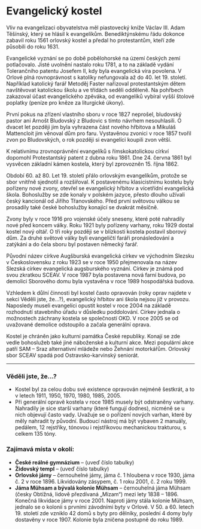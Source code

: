 # Evangelický kostel

Vliv na evangelizaci obyvatelstva měl piastovecký kníže Václav III. Adam Těšínský, který se hlásil k evangelíkům. Benediktýnskému řádu dokonce zabavil roku 1561 orlovský kostel a předal ho protestantům, kteří zde působili do roku 1631.

Evangelické vyznání se po době pobělohorské na území českých zemí potlačovalo. Jisté uvolnění nastalo roku 1781, a to na základě vydání Tolerančního patentu Josefem II, kdy byla evangelická víra povolena. V Orlové plná rovnoprávnost s katolíky nefungovala až do 40. let 19. století. Například katolický farář Metoděj Faster nařizoval protestantským dětem navštěvovat katolickou školu a ve třídách seděli odděleně. Na pohřbech zakazoval účast evangelického zpěváka, od evangelíků vybíral vyšší štolové poplatky (peníze pro kněze za liturgické úkony).

První pokus na zřízení vlastního sboru v roce 1827 neprošel, bludovský pastor ani Arnošt Bludovský z Bludovic s tímto návrhem nesouhlasili. O dvacet let později jim byla vyhrazena část nového hřbitova a Mikuláš Mattencloit jim věnoval dům pro faru. Vystavěnou zvonici v roce 1857 tvořil zvon po Bludovských, o rok později si evangelíci koupili zvon větší.

K relativnímu zrovnoprávnění evangelíků s římskokatolickou církví dopomohl Protestantský patent z dubna roku 1861. Dne 24. června 1861 byl vysvěcen základní kámen kostela, který byl zprovozněn 15. října 1862.

Období 60. až 80. Let 19. století přálo orlovským evangelíkům, protože se sbor vnitřně sjednotil a rozšiřoval. K postavenému klasicistnímu kostelu byly pořízeny nové zvony, otevřel se evangelický hřbitov a vícetřídní evangelická škola. Bohoslužby se zde konaly v polském jazyce, přesto dlouho užívali český kancionál od Jiřího Třanovského. Před první světovou válkou se prosadily také české bohoslužby konající se dvakrát měsíčně.

Zvony byly v roce 1916 pro vojenské účely sneseny, které poté nahradily nové před koncem války. Roku 1921 byly pořízeny varhany, roku 1929 dostal kostel nový oltář. O tři roky později se v blízkosti kostela postavil sborový dům. Za druhé světové války byli evangeličtí faráři pronásledování a zatýkáni a do čela sboru byl postaven německý farář.

Původní název církve Augšburská evangelická církev ve východním Slezsku v Československu z roku 1923 se v roce 1950 přejmenovala na název Slezská církev evangelická augsburského vyznání. Církev je známá pod svou zkratkou SCEAV. V roce 1987 byla postavena nová farní budova, po demolici Sborového domu byla vystavěna v roce 1989 hospodářská budova.

Vzhledem k důlní činnosti byl kostel často opravován (roky oprav najdete v sekci Věděli jste, že...?), evangelický hřbitov ani škola nejsou již v provozu. Naposledy museli evangelíci opustit kostel v roce 2004 na základě rozhodnutí stavebního úřadu v důsledku poddolování. Církev jednala o možnostech záchrany kostela se společností OKD. V roce 2005 se od uvažované demolice odstoupilo a začala generální oprava.

Kostel je chráněn jako kulturní památka České republiky. Konají se zde vedle bohoslužeb také jiné náboženské a kulturní akce. Mezi populární akce patří SAM – Sraz alternativní mládeže nebo Žehnání motorkářům. Orlovský sbor SCEAV spadá pod Ostravsko-karvinský seniorát.

---

### Věděli jste, že...?

- Kostel byl za celou dobu své existence opravován nejméně šestkrát, a to v letech 1911, 1950, 1970, 1980, 1985, 2005.
- Při generální opravě kostela v roce 1985 musely být odstraněny varhany. Nahradily je sice starší varhany (které fungují dodnes), nicméně se u nich objevují často vady. Uvažuje se o pořízení nových varhan, které by měly nahradit ty původní. Budoucí nástroj má být vybaven 2 manuály, pedálem, 12 rejstříky, tónovou i rejstříkovou mechanickou trakturou, s celkem 135 tóny.

### Zajímavá místa v okolí:

- **České reálné gymnázium** – (uveď číslo tabulky)
- **Židovský templ** – (uveď číslo tabulky)
- **Orlovské jámy** – černouhelné jámy, jáma č. 1 hloubena v roce 1930, jáma č. 2 v roce 1896. Likvidovány zásypem, č. 1 roku 2001, č. 2 roku 1999.
- **Jáma Mühsam a bývalá kolonie Mühsam** – černouhelná jáma Mühsam (česky Obtížná, lidově přezdívaná „Mízam“) mezi lety 1838 – 1896. Konečná likvidace jámy v roce 2001. Naproti jámy stála kolonie Mühsam, jednalo se o kolonii s prvními závodními byty v Orlové. V 50. a 60. letech 19. století zde vzniklo 42 domů s byty pro dělníky, poslední 4 domy byly dostavěny v roce 1907. Kolonie byla zničena postupně do roku 1989.
